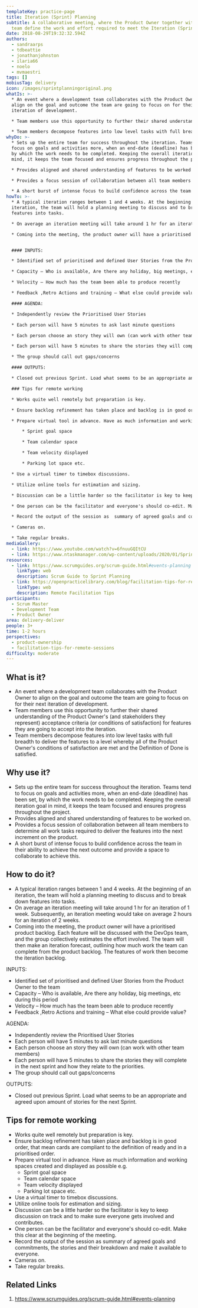 ```yaml
---
templateKey: practice-page
title: Iteration (Sprint) Planning
subtitle: A collaborative meeting, where the Product Owner together with the
  team define the work and effort required to meet the Iteration (Sprint) goal.
date: 2018-08-29T19:32:32.594Z
authors:
  - sandraarps
  - tdbeattie
  - jonathanjohnston
  - ilaria66
  - noelo
  - mvmaestri
tags: []
mobiusTag: delivery
icon: /images/sprintplanningoriginal.png
whatIs: >-
  * An event where a development team collaborates with the Product Owner to
  align on the goal and outcome the team are going to focus on for their next
  iteration of development.

  * Team members use this opportunity to further their shared understanding of the Product Owner's (and stakeholders they represent) acceptance criteria (or conditions of satisfaction) for features they are going to accept into the iteration.

  * Team members decompose features into low level tasks with full breadth to deliver the features to a level whereby all of the Product Owner's conditions of satisfaction are met and the Definition of Done is satisfied.
whyDo: >-
  * Sets up the entire team for success throughout the iteration. Teams tend to
  focus on goals and activities more, when an end-date (deadline) has been set,
  by which the work needs to be completed. Keeping the overall iteration goal in
  mind, it keeps the team focused and ensures progress throughout the project.

  * Provides aligned and shared understanding of features to be worked on.

  * Provides a focus session of collaboration between all team members to determine all work tasks required to deliver the features into the next increment on the product.

  * A short burst of intense focus to build confidence across the team in their ability to achieve the next outcome and provide a space to collaborate to achieve this.
howTo: >-
  * A typical iteration ranges between 1 and 4 weeks. At the beginning of an
  iteration, the team will hold a planning meeting to discuss and to break down
  features into tasks.

  * On average an iteration meeting will take around 1 hr for an iteration of 1 week. Subsequently, an iteration meeting would take on average 2 hours for an iteration of 2 weeks.

  * Coming into the meeting, the product owner will have a prioritised product backlog. Each feature will be discussed with the DevOps team, and the group collectively estimates the effort involved. The team will then make an iteration forecast, outlining how much work the team can complete from the product backlog. The features of work then become the iteration backlog.


  #### INPUTS:

  * Identified set of prioritised and defined User Stories from the Product Owner to the team

  * Capacity – Who is available, Are there any holiday, big meetings, etc during this period

  * Velocity – How much has the team been able to produce recently

  * Feedback ,Retro Actions and training – What else could provide value?

  #### AGENDA:

  * Independently review the Prioritised User Stories

  * Each person will have 5 minutes to ask last minute questions

  * Each person choose an story they will own (can work with other team members)

  * Each person will have 5 minutes to share the stories they will complete in the next sprint and how they relate to the priorities.

  * The group should call out gaps/concerns

  #### OUTPUTS:

  * Closed out previous Sprint. Load what seems to be an appropriate and agreed upon amount of stories for the next Sprint.

  ### Tips for remote working

  * Works quite well remotely but preparation is key.

  * Ensure backlog refinement has taken place and backlog is in good order, that mean cards are compliant to the definition of ready and in a prioritised order.

  * Prepare virtual tool in advance. Have as much information and working spaces created and displayed as possible e.g.

      * Sprint goal space

      * Team calendar space

      * Team velocity displayed

      * Parking lot space etc.

  * Use a virtual timer to timebox discussions.

  * Utilize online tools for estimation and sizing.

  * Discussion can be a little harder so the facilitator is key to keep discussion on track and to make sure everyone gets involved and contributes.

  * One person can be the facilitator and everyone's should co-edit. Make this clear at the beginning of the meeting.

  * Record the output of the session as  summary of agreed goals and commitments, the stories and their breakdown and make it available to everyone.

  * Cameras on.

  * Take regular breaks.
mediaGallery:
  - link: https://www.youtube.com/watch?v=6fnuuGQItCU
  - link: https://www.ntaskmanager.com/wp-content/uploads/2020/01/Sprint-Backlog-01.png
resources:
  - link: https://www.scrumguides.org/scrum-guide.html#events-planning
    linkType: web
    description: Scrum Guide to Sprint Planning
  - link: https://openpracticelibrary.com/blog/facilitation-tips-for-remote-sessions/
    linkType: web
    description: Remote Facilitation Tips
participants:
  - Scrum Master
  - Development Team
  - Product Owner
area: delivery-deliver
people: 3+
time: 1-2 hours
perspectives:
  - product-ownership
  - facilitation-tips-for-remote-sessions
difficulty: moderate
---
```

## What is it?

* An event where a development team collaborates with the Product Owner to align on the goal and outcome the team are going to focus on for their next iteration of development.
* Team members use this opportunity to further their shared understanding of the Product Owner's (and stakeholders they represent) acceptance criteria (or conditions of satisfaction) for features they are going to accept into the iteration.
* Team members decompose features into low level tasks with full breadth to deliver the features to a level whereby all of the Product Owner's conditions of satisfaction are met and the Definition of Done is satisfied.

## Why use it?

* Sets up the entire team for success throughout the iteration. Teams tend to focus on goals and activities more, when an end-date (deadline) has been set, by which the work needs to be completed. Keeping the overall iteration goal in mind, it keeps the team focused and ensures progress throughout the project.
* Provides aligned and shared understanding of features to be worked on.
* Provides a focus session of collaboration between all team members to determine all work tasks required to deliver the features into the next increment on the product.
* A short burst of intense focus to build confidence across the team in their ability to achieve the next outcome and provide a space to collaborate to achieve this.

## How to do it?

* A typical iteration ranges between 1 and 4 weeks. At the beginning of an iteration, the team will hold a planning meeting to discuss and to break down features into tasks.
* On average an iteration meeting will take around 1 hr for an iteration of 1 week. Subsequently, an iteration meeting would take on average 2 hours for an iteration of 2 weeks.
* Coming into the meeting, the product owner will have a prioritised product backlog. Each feature will be discussed with the DevOps team, and the group collectively estimates the effort involved. The team will then make an iteration forecast, outlining how much work the team can complete from the product backlog. The features of work then become the iteration backlog.

INPUTS:

* Identified set of prioritised and defined User Stories from the Product Owner to the team
* Capacity – Who is available, Are there any holiday, big meetings, etc during this period
* Velocity – How much has the team been able to produce recently
* Feedback ,Retro Actions and training – What else could provide value?

AGENDA:

* Independently review the Prioritised User Stories
* Each person will have 5 minutes to ask last minute questions
* Each person choose an story they will own (can work with other team members)
* Each person will have 5 minutes to share the stories they will complete in the next sprint and how they relate to the priorities.
* The group should call out gaps/concerns

OUTPUTS:

* Closed out previous Sprint. Load what seems to be an appropriate and agreed upon amount of stories for the next Sprint.

## Tips for remote working

* Works quite well remotely but preparation is key.
* Ensure backlog refinement has taken place and backlog is in good order, that mean cards are compliant to the definition of ready and in a prioritised order.
* Prepare virtual tool in advance. Have as much information and working spaces created and displayed as possible e.g.
    * Sprint goal space
    * Team calendar space
    * Team velocity displayed
    * Parking lot space etc.
* Use a virtual timer to timebox discussions.
* Utilize online tools for estimation and sizing.
* Discussion can be a little harder so the facilitator is key to keep discussion on track and to make sure everyone gets involved and contributes.
* One person can be the facilitator and everyone's should co-edit. Make this clear at the beginning of the meeting.
* Record the output of the session as  summary of agreed goals and commitments, the stories and their breakdown and make it available to everyone.
* Cameras on.
* Take regular breaks.

## Related Links

1. https://www.scrumguides.org/scrum-guide.html#events-planning
